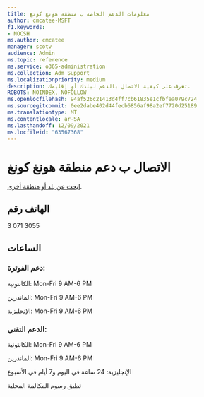 ```yaml
---
title: معلومات الدعم الخاصة ب منطقة هونغ كونغ
author: cmcatee-MSFT
f1.keywords:
- NOCSH
ms.author: cmcatee
manager: scotv
audience: Admin
ms.topic: reference
ms.service: o365-administration
ms.collection: Adm_Support
ms.localizationpriority: medium
description: تعرف على كيفية الاتصال بالدعم لبلدك أو إقليمك.
ROBOTS: NOINDEX, NOFOLLOW
ms.openlocfilehash: 94af526c21413d4ff7cb61835e1cfbfea079c724
ms.sourcegitcommit: 0ee2dabe402d44fecb6856af98a2ef7720d25189
ms.translationtype: MT
ms.contentlocale: ar-SA
ms.lasthandoff: 12/09/2021
ms.locfileid: "63567368"
---
```

# <a name="contact-support-for-hong-kong-sar"></a>الاتصال ب دعم منطقة هونغ كونغ

[ابحث عن بلد أو منطقة أخرى](../get-help-support.md).

## <a name="phone-number"></a>الهاتف رقم
3 071 3055

## <a name="hours"></a>الساعات
### <a name="billing-support"></a>دعم الفوترة:

الكانتونية: Mon-Fri 9 AM-6 PM

الماندرين: Mon-Fri 9 AM-6 PM

الإنجليزية: Mon-Fri 9 AM-6 PM

### <a name="technical-support"></a>الدعم التقني:

الكانتونية: Mon-Fri 9 AM-6 PM

الماندرين: Mon-Fri 9 AM-6 PM

الإنجليزية: 24 ساعة في اليوم و7 أيام في الأسبوع

تطبق رسوم المكالمة المحلية
